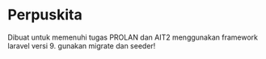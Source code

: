 # Perpuskita

Dibuat untuk memenuhi tugas PROLAN dan AIT2 menggunakan framework laravel versi 9.
gunakan migrate dan seeder!

